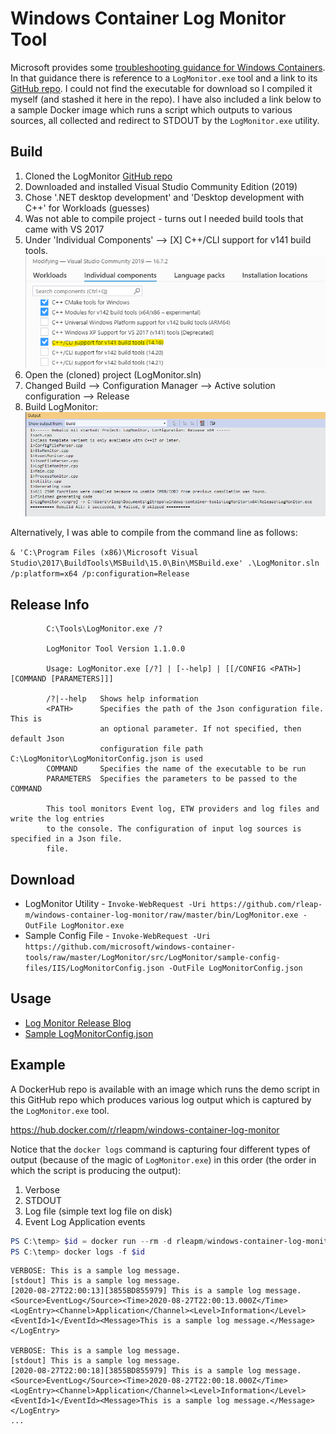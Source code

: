 # Windows Container Log Monitor Tool

Microsoft provides some [troubleshooting guidance for Windows Containers](https://docs.microsoft.com/en-us/virtualization/windowscontainers/troubleshooting).  In that guidance there is reference to a ```LogMonitor.exe``` tool and a link to its [GitHub repo](https://github.com/microsoft/windows-container-tools/tree/master/LogMonitor).  I could not find the executable for download so I compiled it myself (and stashed it here in the repo).  I have also included a link below to a sample Docker image which runs a script which outputs to various sources, all collected and redirect to STDOUT by the ```LogMonitor.exe``` utility.

## Build
1. Cloned the LogMonitor [GitHub repo](https://github.com/microsoft/windows-container-tools/tree/master/LogMonitor)
1. Downloaded and installed Visual Studio Community Edition (2019)
1. Chose '.NET desktop development' and 'Desktop development with C++' for Workloads (guesses)
1. Was not able to compile project - turns out I needed build tools that came with VS 2017
1. Under 'Individual Components' --> [X] C++/CLI support for v141 build tools. ![Visual Studio 2017 Build Tools - needed to Compile](./images/vs2017-build-tools.png)
1. Open the (cloned) project (LogMonitor.sln)
1. Changed Build --> Configuration Manager --> Active solution configuration --> Release
1. Build LogMonitor: ![Visual Studio 2017 Build Tools - needed to Compile](./images/log-monitor-build-output.png)

Alternatively, I was able to compile from the command line as follows:

```& 'C:\Program Files (x86)\Microsoft Visual Studio\2017\BuildTools\MSBuild\15.0\Bin\MSBuild.exe' .\LogMonitor.sln /p:platform=x64 /p:configuration=Release```

## Release Info
```
        C:\Tools\LogMonitor.exe /?

        LogMonitor Tool Version 1.1.0.0

        Usage: LogMonitor.exe [/?] | [--help] | [[/CONFIG <PATH>][COMMAND [PARAMETERS]]]

        /?|--help   Shows help information
        <PATH>      Specifies the path of the Json configuration file. This is
                    an optional parameter. If not specified, then default Json
                    configuration file path C:\LogMonitor\LogMonitorConfig.json is used
        COMMAND     Specifies the name of the executable to be run
        PARAMETERS  Specifies the parameters to be passed to the COMMAND

        This tool monitors Event log, ETW providers and log files and write the log entries
        to the console. The configuration of input log sources is specified in a Json file.
        file.
```
## Download

- LogMonitor Utility - ```Invoke-WebRequest -Uri https://github.com/rleap-m/windows-container-log-monitor/raw/master/bin/LogMonitor.exe -OutFile LogMonitor.exe```
- Sample Config File - ```Invoke-WebRequest -Uri https://github.com/microsoft/windows-container-tools/raw/master/LogMonitor/src/LogMonitor/sample-config-files/IIS/LogMonitorConfig.json -OutFile LogMonitorConfig.json```


## Usage

- [Log Monitor Release Blog](https://techcommunity.microsoft.com/t5/containers/windows-containers-log-monitor-opensource-release/ba-p/973947)
- [Sample LogMonitorConfig.json](https://github.com/microsoft/windows-container-tools/blob/master/LogMonitor/src/LogMonitor/sample-config-files/IIS/LogMonitorConfig.json)

## Example

A DockerHub repo is available with an image which runs the demo script in this GitHub repo which produces various
log output which is captured by the ```LogMonitor.exe``` tool.

https://hub.docker.com/r/rleapm/windows-container-log-monitor

Notice that the ```docker logs``` command is capturing four different types of output (because of the magic of ```LogMonitor.exe```) in this order (the order in which the script is producing the output):
1. Verbose
1. STDOUT
1. Log file (simple text log file on disk)
1. Event Log Application events

```powershell
PS C:\temp> $id = docker run --rm -d rleapm/windows-container-log-monitor
PS C:\temp> docker logs -f $id
```
```
VERBOSE: This is a sample log message.
[stdout] This is a sample log message.
[2020-08-27T22:00:13][3855BD855979] This is a sample log message.
<Source>EventLog</Source><Time>2020-08-27T22:00:13.000Z</Time><LogEntry><Channel>Application</Channel><Level>Information</Level><EventId>1</EventId><Message>This is a sample log message.</Message></LogEntry>

VERBOSE: This is a sample log message.
[stdout] This is a sample log message.
[2020-08-27T22:00:18][3855BD855979] This is a sample log message.
<Source>EventLog</Source><Time>2020-08-27T22:00:18.000Z</Time><LogEntry><Channel>Application</Channel><Level>Information</Level><EventId>1</EventId><Message>This is a sample log message.</Message></LogEntry>
...
```